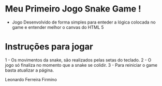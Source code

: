 # Meu Primeiro Jogo Snake Game !

- Jogo Desenvolvido de forma simples para enteder a lógica colocada no game e entender melhor o canvas do HTML 5

# Instruções para jogar

1 - Os movimentos da snake, são realizados pelas setas do teclado.
2 - O jogo só finaliza no momento que a snake se colidir.
3 - Para reiniciar o game basta atualizar a página.



Leonardo Ferreira Firmino 
